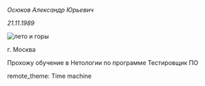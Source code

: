 

*Осюков Александр Юрьевич*

_21.11.1989_


<image src="./img/IMG_8233.JPG" alt="лето и горы">



г. Москва


Прохожу обучение в Нетологии по программе Тестировщик ПО

remote_theme: Time machine
